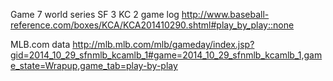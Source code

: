 
Game 7 world series SF 3 KC 2 game log
http://www.baseball-reference.com/boxes/KCA/KCA201410290.shtml#play_by_play::none

MLB.com data
http://mlb.mlb.com/mlb/gameday/index.jsp?gid=2014_10_29_sfnmlb_kcamlb_1#game=2014_10_29_sfnmlb_kcamlb_1,game_state=Wrapup,game_tab=play-by-play